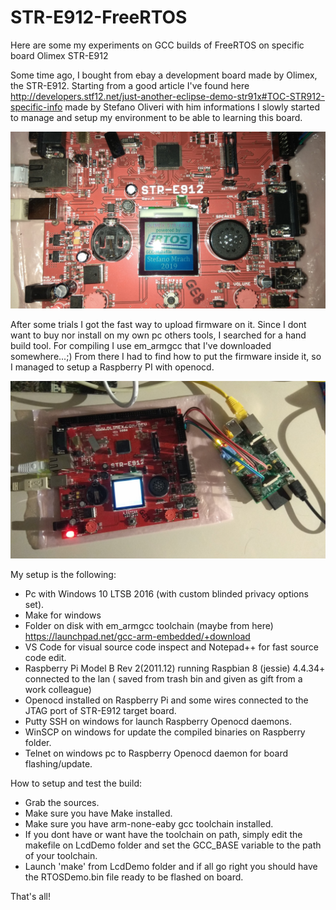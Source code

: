 # STR-E912-FreeRTOS
Here are some my experiments on GCC builds of FreeRTOS on specific board Olimex STR-E912

Some time ago, I bought from ebay a development board made by Olimex, the STR-E912.
Starting from a good article I've found here http://developers.stf12.net/just-another-eclipse-demo-str91x#TOC-STR912-specific-info  made by Stefano Oliveri with him informations I slowly started to manage and setup my environment to be able to learning this board.

![alt text](https://github.com/smrach/STR-E912-FreeRTOS/blob/master/IMG_20190720_185050_small.jpg)

 After some trials I got the fast way to upload firmware on it. Since I dont want to buy nor install on my own pc others tools, I searched for a hand build tool. For compiling I use em_armgcc that I've downloaded somewhere...;)
From there I had to find how to put the firmware inside it, so I managed to setup a Raspberry PI with openocd.

![alt text](https://github.com/smrach/STR-E912-FreeRTOS/blob/master/IMG_20190721_165533_small.jpg)

My setup is the following:
- Pc with Windows 10 LTSB 2016 (with custom blinded privacy options set).
- Make for windows
- Folder on disk with em_armgcc toolchain (maybe from here) https://launchpad.net/gcc-arm-embedded/+download
- VS Code for visual source code inspect and Notepad++ for fast source code edit.
- Raspberry Pi Model B Rev 2(2011.12) running Raspbian 8 (jessie) 4.4.34+ connected to the lan ( saved from trash bin and given as gift from a work colleague)
- Openocd installed on Raspberry Pi and some wires connected to the JTAG port of STR-E912 target board.
- Putty SSH on windows for launch Raspberry Openocd daemons.
- WinSCP on windows for update the compiled binaries on Raspberry folder.
- Telnet on windows pc to Raspberry Openocd daemon for board flashing/update.

How to setup and test the build:
- Grab the sources.
- Make sure you have Make installed.
- Make sure you have arm-none-eaby gcc toolchain installed.
- If you dont have or want have the toolchain on path, simply edit the makefile on LcdDemo folder and set the GCC_BASE variable to the path of your toolchain.
- Launch 'make' from LcdDemo folder and if all go right you should have the RTOSDemo.bin file ready to be flashed on board.

That's all!
